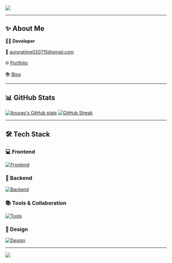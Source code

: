 <link href="https://cdn.jsdelivr.net/gh/orioncactus/pretendard@v1.3.8/dist/web/static/pretendard.css" rel="stylesheet">

<div style="font-family: 'Pretendard', -apple-system, BlinkMacSystemFont, 'Segoe UI', Roboto, sans-serif;">

<img src="https://capsule-render.vercel.app/api?type=waving&color=gradient&height=250&section=header&text=Hi%20There!%20👋%20I'm%20Dongsu%20Sin&fontSize=40&fontAlign=50&fontAlignY=40" /> 

---

## ✨ About Me  

👨‍💻 **Developer** <br>  
📧 [auroratime020715@gmail.com](mailto:auroratime020715@gmail.com) <br>  
🌐 [Portfolio]() <br>  
📚 [Blog](https://blog.naver.com/auroratime020715)  

---

## 📊 GitHub Stats  

  [![Anurag's GitHub stats](https://github-readme-stats.vercel.app/api?username=Dongsusin)](https://github.com/Dongsusin/github-readme-stats)
  [![GitHub Streak](https://streak-stats.demolab.com/?user=Dongsusin&theme=dark)](https://git.io/streak-stats)

---

## 🛠️ Tech Stack  

### 💻 Frontend  
[![Frontend](https://skillicons.dev/icons?i=html,css,js,react,ts,nextjs,threejs)](https://skillicons.dev)

### 🔧 Backend  
[![Backend](https://skillicons.dev/icons?i=nodejs,firebase)](https://skillicons.dev)

### 📚 Tools & Collaboration  
[![Tools](https://skillicons.dev/icons?i=git,github,notion,vscode,vite,netlify)](https://skillicons.dev)

### 🎨 Design  
[![Design](https://skillicons.dev/icons?i=figma)](https://skillicons.dev)

---

<img src="https://capsule-render.vercel.app/api?type=waving&color=gradient&height=150&section=footer" />  

</div>
